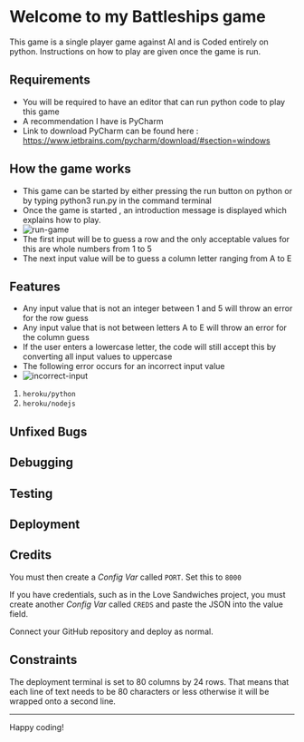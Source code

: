 # Welcome to my Battleships game 
This game is a single player game against AI and is Coded entirely on python. Instructions on how to play are given once the game is run.

## Requirements

- You will be required to have an editor that can run python code to play this game
- A recommendation I have is PyCharm 
- Link to download PyCharm can be found here : https://www.jetbrains.com/pycharm/download/#section=windows

## How the game works

- This game can be started by either pressing the run button on python or by typing python3 run.py in the command terminal
- Once the game is started , an introduction message is displayed which explains how to play.
- ![run-game](https://user-images.githubusercontent.com/97538312/177016232-57b648ee-4794-4fc9-9648-61c3a27a2494.jpg)
- The first input will be to guess a row and the only acceptable values for this are whole numbers from 1 to 5
- The next input value will be to guess a column letter ranging from A to E 

## Features
- Any input value that is not an integer between 1 and 5 will throw an error for the row guess
- Any input value that is not between letters A to E will throw an error for the column guess
- If the user enters a lowercase letter, the code will still accept this by converting all input values to uppercase
- The following error occurs for an incorrect input value
- ![incorrect-input](https://user-images.githubusercontent.com/97538312/177016836-1e56e5e7-a773-429f-a6cb-f97e97febb7e.jpg)


1. `heroku/python`
2. `heroku/nodejs`


## Unfixed Bugs
## Debugging
## Testing
## Deployment
## Credits

You must then create a _Config Var_ called `PORT`. Set this to `8000`

If you have credentials, such as in the Love Sandwiches project, you must create another _Config Var_ called `CREDS` and paste the JSON into the value field.

Connect your GitHub repository and deploy as normal.

## Constraints

The deployment terminal is set to 80 columns by 24 rows. That means that each line of text needs to be 80 characters or less otherwise it will be wrapped onto a second line.

-----
Happy coding!
